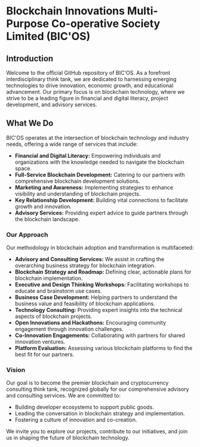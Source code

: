 # Blockchain Innovations Multi-Purpose Co-operative Society Limited (BIC'OS)

## Introduction
Welcome to the official GitHub repository of BIC'OS. As a forefront interdisciplinary think tank, we are dedicated to harnessing emerging technologies to drive innovation, economic growth, and educational advancement. Our primary focus is on blockchain technology, where we strive to be a leading figure in financial and digital literacy, project development, and advisory services.

## What We Do
BIC'OS operates at the intersection of blockchain technology and industry needs, offering a wide range of services that include:

- **Financial and Digital Literacy:** Empowering individuals and organizations with the knowledge needed to navigate the blockchain space.
- **Full-Service Blockchain Development:** Catering to our partners with comprehensive blockchain development solutions.
- **Marketing and Awareness:** Implementing strategies to enhance visibility and understanding of blockchain projects.
- **Key Relationship Development:** Building vital connections to facilitate growth and innovation.
- **Advisory Services:** Providing expert advice to guide partners through the blockchain landscape.

### Our Approach
Our methodology in blockchain adoption and transformation is multifaceted:

- **Advisory and Consulting Services:** We assist in crafting the overarching business strategy for blockchain integration.
- **Blockchain Strategy and Roadmap:** Defining clear, actionable plans for blockchain implementation.
- **Executive and Design Thinking Workshops:** Facilitating workshops to educate and brainstorm use cases.
- **Business Case Development:** Helping partners to understand the business value and feasibility of blockchain applications.
- **Technology Consulting:** Providing expert insights into the technical aspects of blockchain projects.
- **Open Innovations and Hackathons:** Encouraging community engagement through innovation challenges.
- **Co-Innovation Engagements:** Collaborating with partners for shared innovation ventures.
- **Platform Evaluation:** Assessing various blockchain platforms to find the best fit for our partners.

### Vision
Our goal is to become the premier blockchain and cryptocurrency consulting think tank, recognized globally for our comprehensive advisory and consulting services. We are committed to:

- Building developer ecosystems to support public goods.
- Leading the conversation in blockchain strategy and implementation.
- Fostering a culture of innovation and co-creation.


We invite you to explore our projects, contribute to our initiatives, and join us in shaping the future of blockchain technology.
